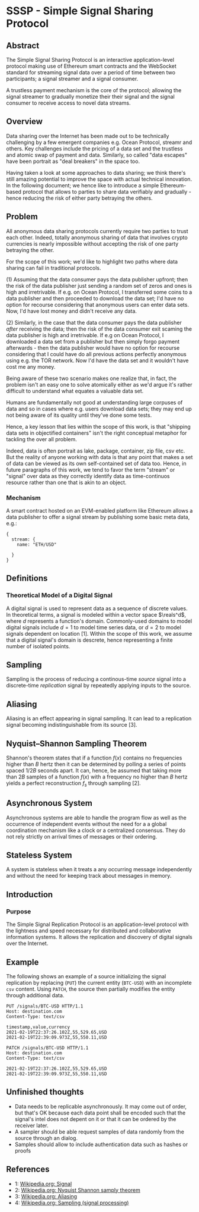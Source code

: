 # SSSP - Simple Signal Sharing Protocol

## Abstract

The Simple Signal Sharing Protocol is an interactive application-level protocol
making use of Ethereum smart contracts and the WebSocket standard for streaming
signal data over a period of time between two participants; a signal streamer
and a signal consumer.

A trustless payment mechanism is the core of the protocol; allowing the signal
streamer to gradually monetize their their signal and the signal consumer to
receive access to novel data streams.

## Overview

Data sharing over the Internet has been made out to be technically challenging
by a few emergent companies e.g. Ocean Protocol, streamr and others. Key
challenges include the pricing of a data set and the trustless and atomic swap
of payment and data. Similarly, so called "data escapes" have been portrait as
"deal breakers" in the space too.

Having taken a look at some approaches to data sharing; we think there's still
amazing potential to improve the space with actual technical innovation. In the
following document; we hence like to introduce a simple Ethereum-based protocol
that allows to parties to share data verifiably and gradually - hence reducing
the risk of either party betraying the others.

## Problem

All anonymous data sharing protocols currently require two parties to trust
each other. Indeed, totally anonymous sharing of data that involves crypto
currencies is nearly impossible without accepting the risk of one party
betraying the other.

For the scope of this work; we'd like to highlight two paths where data sharing
can fail in traditional protocols.

(1) Assuming that the data consumer pays the data publisher upfront; then the
risk of the data publisher just sending a random set of zeros and ones is high
and irretrivable. If e.g. on Ocean Protocol, I transferred some coins to a data
publisher and then proceeded to download the data set; I'd have no option for
recourse considering that anonymous users can enter data sets. Now, I'd have
lost money and didn't receive any data.

(2) Similarly, in the case that the data consumer pays the data publisher
_after_ receiving the data; then the risk of the data consumer exit scaming the
data publisher is high and irretrivable. If e.g on Ocean Protocol, I downloaded
a data set from a publisher but then simply forgo payment afterwards - then the
data publisher would have no option for recourse considering that I could have
do all previous actions perfectly anonymous using e.g. the TOR network. Now I'd
have the data set and it wouldn't have cost me any money.

Being aware of these two scenario makes one realize that, in fact, the problem
isn't an easy one to solve atomically either as we'd argue it's rather
difficult to understand what equates a valuable data set.

Humans are fundamentally not good at understanding large corpuses of data and
so in cases where e.g. users download data sets; they may end up not being
aware of its quality until they've done some tests.

Hence, a key lesson that lies within the scope of this work, is that "shipping
data sets in objectified containers" isn't the right conceptual metaphor for
tackling the over all problem.

Indeed, data is often portrait as lake, package, container, zip file, csv etc.
But the reality of anyone working with data is that any point that makes a set
of data can be viewed as its own self-contained set of data too. Hence, in
future paragraphs of this work, we tend to favor the term "stream" or "signal"
over data as they correctly identify data as time-continuos resource rather
than one that is akin to an object.

### Mechanism

A smart contract hosted on an EVM-enabled platform like Ethereum allows a data
publisher to offer a signal stream by publishing some basic meta data, e.g.:

```
{
  stream: {
    name: "ETH/USD"

  }
}
```

## Definitions

### Theoretical Model of a Digital Signal

A digital signal is used to represent data as a sequence of discrete values.
In theoretical terms, a signal is modeled within a vector space $\reals^d$,
where $d$ represents a function's domain. Commonly-used domains to model
digital signals include $d=1$ to model time series data, or $d=2$ to model
signals dependent on location [1]. Within the scope of this work, we assume
that a digital signal's domain is descrete, hence representing a finite number
of isolated points.

## Sampling

Sampling is the process of reducing a continous-time _source_ signal into a
discrete-time _replication_ signal by repeatedly applying inputs to the source.

## Aliasing

Aliasing is an effect appearing in signal sampling. It can lead to a
replication signal becoming indistinguishable from its source [3].

## Nyquist–Shannon Sampling Theorem

Shannon's theorem states that if a function $f(x)$ contains no frequencies
higher than $B$ hertz then it can be determined by polling a series of points
spaced $1 / 2B$ seconds apart. It can, hence, be assumed that taking more than
$2B$ samples of a function $f(x)$ with a frequency no higher than $B$ hertz
yields a perfect reconstruction $f_s$ through sampling [2].

## Asynchronous System

Asynchronous systems are able to handle the program flow as well as the
occurrence of independent events without the need for a a global coordination
mechanism like a clock or a centralized consensus. They do not rely strictly on
arrival times of messages or their ordering.

## Stateless System

A system is stateless when it treats a any occurring message independently and
without the need for keeping track about messages in memory.

## Introduction

### Purpose

The Simple Signal Replication Protocol is an application-level protocol with
the lightness and speed necessary for distributed and collaborative information
systems. It allows the replication and discovery of digital signals over the
Internet.

## Example

The following shows an example of a source initializing the signal replication
by replacing (`PUT`) the current entity (`BTC-USD`) with an incomplete `csv`
content. Using `PATCH`, the source then partially modifies the entity through
additional data.

```http
PUT /signals/BTC-USD HTTP/1.1
Host: destination.com
Content-Type: text/csv

timestamp,value,currency
2021-02-19T22:37:26.102Z,55,529.65,USD
2021-02-19T22:39:09.973Z,55,550.11,USD
```

```http
PATCH /signals/BTC-USD HTTP/1.1
Host: destination.com
Content-Type: text/csv

2021-02-19T22:37:26.102Z,55,529.65,USD
2021-02-19T22:39:09.973Z,55,550.11,USD
```

## Unfinished thoughts

- Data needs to be replicable asynchronously. It may come out of order, but
  that's OK because each data point shall be encoded such that the signal's
  intel does not depent on it or that it can be ordered by the receiver later.
- A sampler should be able request samples of data randomly from the source
  through an dialog.
- Samples should allow to include authentication data such as hashes or proofs

## References

- 1: [Wikipedia.org: Signal](https://de.wikipedia.org/w/index.php?title=Signal&oldid=207389957)
- 2: [Wikipedia.org: Nyquist Shannon samply theorem](https://en.wikipedia.org/w/index.php?title=Nyquist%E2%80%93Shannon_sampling_theorem&oldid=1002056076)
- 3: [Wikipedia.org: Aliasing](https://en.wikipedia.org/w/index.php?title=Aliasing&oldid=996719536)
- 4: [Wikipedia.org: Sampling (signal processing)](<https://en.wikipedia.org/w/index.php?title=Sampling_(signal_processing)&oldid=1000373153>)
